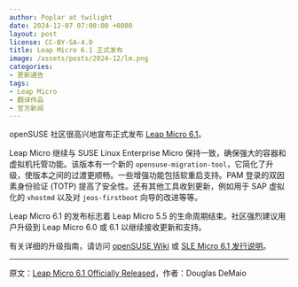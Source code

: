 ```yaml
---
author: Poplar at twilight
date: 2024-12-07 07:00:00 +0800
layout: post
license: CC-BY-SA-4.0
title: Leap Micro 6.1 正式发布
image: /assets/posts/2024-12/lm.png
categories:
- 更新通告
tags:
- Leap Micro
- 翻译作品
- 官方新闻
---
```


openSUSE 社区很高兴地宣布正式发布 [Leap Micro 6.1]。

[Leap Micro 6.1]: https://get.opensuse.org/leapmicro/6.1/

Leap Micro 继续与 SUSE Linux Enterprise Micro 保持一致，确保强大的容器和虚拟机托管功能。该版本有一个新的 `opensuse-migration-tool`，它简化了升级，使版本之间的过渡更顺畅。一些增强功能包括软重启支持。PAM 登录的双因素身份验证 (TOTP) 提高了安全性。还有其他工具收到更新，例如用于 SAP 虚拟化的 `vhostmd` 以及对 `jeos-firstboot` 向导的改进等等。

Leap Micro 6.1 的发布标志着 Leap Micro 5.5 的生命周期结束。社区强烈建议用户升级到 Leap Micro 6.0 或 6.1 以继续接收更新和支持。

有关详细的升级指南，请访问 [openSUSE Wiki] 或 [SLE Micro 6.1 发行说明]。

[openSUSE Wiki]: https://en.opensuse.org/
[SLE Micro 6.1 发行说明]: https://www.suse.com/releasenotes/x86_64/SL-Micro/6.1/index.html

----

原文：[Leap Micro 6.1 Officially Released](https://news.opensuse.org/2024/12/06/leap-micro-released/)，作者：Douglas DeMaio